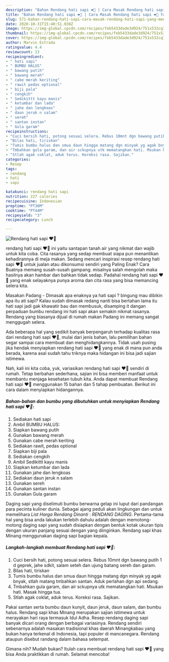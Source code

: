 ```yaml
---
description: "Bahan Rendang hati sapi ❤️🐄 | Cara Masak Rendang hati sapi ❤️🐄 Yang Menggugah Selera"
title: "Bahan Rendang hati sapi ❤️🐄 | Cara Masak Rendang hati sapi ❤️🐄 Yang Menggugah Selera"
slug: 571-bahan-rendang-hati-sapi-cara-masak-rendang-hati-sapi-yang-menggugah-selera
date: 2020-10-31T15:40:51.038Z
image: https://img-global.cpcdn.com/recipes/feb5433dade3d924/751x532cq70/rendang-hati-sapi-❤️🐄-foto-resep-utama.jpg
thumbnail: https://img-global.cpcdn.com/recipes/feb5433dade3d924/751x532cq70/rendang-hati-sapi-❤️🐄-foto-resep-utama.jpg
cover: https://img-global.cpcdn.com/recipes/feb5433dade3d924/751x532cq70/rendang-hati-sapi-❤️🐄-foto-resep-utama.jpg
author: Marvin Estrada
ratingvalue: 4.4
reviewcount: 13
recipeingredient:
- " hati sapi"
- " BUMBU HALUS"
- " bawang putih"
- " bawang merah"
- " cabe merah keriting"
- " rawit pedas optional"
- " biji pala"
- " cengkih"
- " Sedikittt kayu manis"
- " ketumbar dan lada"
- " jahe dan lengkoas"
- " daun jeruk n salam"
- " sereh"
- " santan instan"
- " Gula garam"
recipeinstructions:
- "Cuci bersih hati, potong sesuai selera. Rebus 10mnt dgn bawang putih 1 d geprek, jahe sdkit, salam seteh dan ujung batang sereh dan garam."
- "Bilas hati, tiriskan"
- "Tumis bumbu halus dan smua daun hingga matang dgn minyak yg agak bnyak, stlah matang tmbahkan santan. Aduk perlahan dgn api sedang."
- "Tmbahkan gula garam, dan air sckupnya utk mematangkan hati. Msukan hati. Masak hingga tua."
- "Stlah agak coklat, aduk terus. Koreksi rasa. Sajikan."
categories:
- Resep
tags:
- rendang
- hati
- sapi

katakunci: rendang hati sapi 
nutrition: 227 calories
recipecuisine: Indonesian
preptime: "PT36M"
cooktime: "PT44M"
recipeyield: "3"
recipecategory: Lunch

---
```



![Rendang hati sapi ❤️🐄](https://img-global.cpcdn.com/recipes/feb5433dade3d924/751x532cq70/rendang-hati-sapi-❤️🐄-foto-resep-utama.jpg)


rendang hati sapi ❤️🐄 ini yaitu santapan tanah air yang nikmat dan wajib untuk kita coba. Cita rasanya yang sedap membuat siapa pun menantikan kehadirannya di meja makan.
Sedang mencari inspirasi resep rendang hati sapi ❤️🐄 untuk jualan atau dikonsumsi sendiri yang Paling Enak? Cara Buatnya memang susah-susah gampang. misalnya salah mengolah maka hasilnya akan hambar dan bahkan tidak sedap. Padahal rendang hati sapi ❤️🐄 yang enak selayaknya punya aroma dan cita rasa yang bisa memancing selera kita.

Masakan Padang - Dimasak apa enaknya ya hati sapi ? bingung mau dibikin apa itu ati sapi? Kalau sudah dimasak redang nanti bisa bertahan lama itu hati sapi jadi gak khawatir bau dan membusuk, disamping it dangan perpaduan bumbu rendang ini hati sapi akan semakin nikmat rasanya. Rendang yang biasanya dijual di rumah makan Padang ini memang sangat menggugah selera.

Ada beberapa hal yang sedikit banyak berpengaruh terhadap kualitas rasa dari rendang hati sapi ❤️🐄, mulai dari jenis bahan, lalu pemilihan bahan segar sampai cara membuat dan menghidangkannya. Tidak usah pusing jika hendak menyiapkan rendang hati sapi ❤️🐄 yang enak di mana pun anda berada, karena asal sudah tahu triknya maka hidangan ini bisa jadi sajian istimewa.


Nah, kali ini kita coba, yuk, variasikan rendang hati sapi ❤️🐄 sendiri di rumah. Tetap berbahan sederhana, sajian ini bisa memberi manfaat untuk membantu menjaga kesehatan tubuh kita. Anda dapat membuat Rendang hati sapi ❤️🐄 menggunakan 15 bahan dan 5 tahap pembuatan. Berikut ini cara dalam menyiapkan hidangannya.

<!--inarticleads1-->

##### Bahan-bahan dan bumbu yang dibutuhkan untuk menyiapkan Rendang hati sapi ❤️🐄:

1. Sediakan  hati sapi
1. Ambil  BUMBU HALUS:
1. Siapkan  bawang putih
1. Gunakan  bawang merah
1. Gunakan  cabe merah keriting
1. Sediakan  rawit, pedas optional
1. Siapkan  biji pala
1. Sediakan  cengkih
1. Ambil  Sedikittt kayu manis
1. Siapkan  ketumbar dan lada
1. Gunakan  jahe dan lengkoas
1. Sediakan  daun jeruk n salam
1. Gunakan  sereh
1. Gunakan  santan instan
1. Gunakan  Gula garam


Daging sapi yang diselimuti bumbu berwarna gelap ini luput dari pandangan para pecinta kuliner dunia. Sebagai ajang peduli akan lingkungan dan untuk memelihara *List Harga Rendang Dinanti* : *RENDANG DAGING*. Pertama-tama hal yang bisa anda lakukan terlebih dahulu adalah dengan memotong-motong daging sapi yang sudah disiapkan dengan bentuk kotak ukuran tipis dengan ukuran panjang sesuai dengan yang diinginkan. Rendang sapi khas Minang menggunakan daging sapi bagian kepala. 

<!--inarticleads2-->

##### Langkah-langkah membuat Rendang hati sapi ❤️🐄:

1. Cuci bersih hati, potong sesuai selera. Rebus 10mnt dgn bawang putih 1 d geprek, jahe sdkit, salam seteh dan ujung batang sereh dan garam.
1. Bilas hati, tiriskan
1. Tumis bumbu halus dan smua daun hingga matang dgn minyak yg agak bnyak, stlah matang tmbahkan santan. Aduk perlahan dgn api sedang.
1. Tmbahkan gula garam, dan air sckupnya utk mematangkan hati. Msukan hati. Masak hingga tua.
1. Stlah agak coklat, aduk terus. Koreksi rasa. Sajikan.


Pakai santan serta bumbu daun kunyit, daun jeruk, daun salam, dan bumbu halus. Rendang sapi khas Minang merupakan sajian istimewa untuk merayakan hari raya termasuk Idul Adha. Resep rendang daging sapi banyak dicari orang dengan berbagai variasinya. Rendang sendiri sebenarnya adalah masakan tradisional khas daerah Minangkabau yang bukan hanya terkenal di Indonesia, tapi populer di mancanegara. Rendang ataupun disebut randang dalam bahasa setempat. 

Gimana nih? Mudah bukan? Itulah cara membuat rendang hati sapi ❤️🐄 yang bisa Anda praktikkan di rumah. Selamat mencoba!
